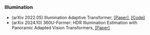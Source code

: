 ### Illumination
- (arXiv 2022.05) Illumination Adaptive Transformer, [[Paper]](https://arxiv.org/pdf/2205.14871.pdf), [[Code]](https://github.com/caiyuanhao1998/MST-plus-plus)
- (arXiv 2024.10) 360U-Former: HDR Illumination Estimation with Panoramic Adapted Vision Transformers, [[Paper]](https://arxiv.org/pdf/2410.13566.pdf)
